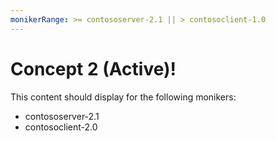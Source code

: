 ```yaml
---
monikerRange: >= contososerver-2.1 || > contosoclient-1.0
---
```


# Concept 2 (Active)!

This content should display for the following monikers:

* contososerver-2.1
* contosoclient-2.0